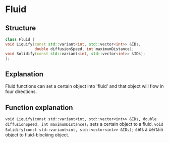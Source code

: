 # Fluid
## Structure
```cpp
class Fluid {
void Liquify(const std::variant<int, std::vector<int>> &IDs,
             double diffusionSpeed, int maximumDistance);
void Solidify(const std::variant<int, std::vector<int>> &IDs);
};
```

## Explanation
Fluid functions can set a certain object into 'fluid' and that object will flow in four directions.

## Function explanation
`void Liquify(const std::variant<int, std::vector<int>> &IDs, double diffusionSpeed, int maximumDistance);` sets a certain object to a fluid.
`void Solidify(const std::variant<int, std::vector<int>> &IDs);` sets a certain object to fluid-blocking object.
